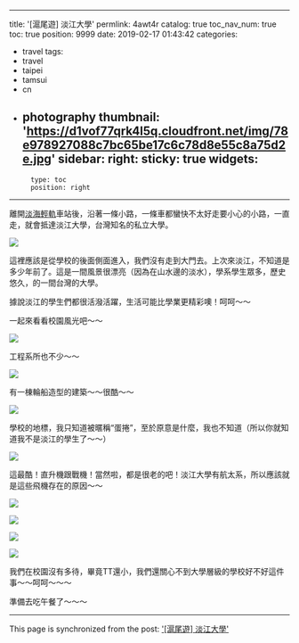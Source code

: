 
---
title: '[滬尾遊] 淡江大學'
permlink: 4awt4r
catalog: true
toc_nav_num: true
toc: true
position: 9999
date: 2019-02-17 01:43:42
categories:
- travel
tags:
- travel
- taipei
- tamsui
- cn
- photography
thumbnail: 'https://d1vof77qrk4l5q.cloudfront.net/img/78e978927088c7bc65be17c6c78d8e55c8a75d2e.jpg'
sidebar:
    right:
        sticky: true
widgets:
    -
        type: toc
        position: right
---


離開[淡海輕軌](https://steemit.com/travel/@deanliu/6kvtn7)車站後，沿著一條小路，一條車都蠻快不太好走要小心的小路，一直走，就會抵達淡江大學，台灣知名的私立大學。

![](https://d1vof77qrk4l5q.cloudfront.net/img/78e978927088c7bc65be17c6c78d8e55c8a75d2e.jpg)

這裡應該是從學校的後面側面進入，我們沒有走到大門去。上次來淡江，不知道是多少年前了。這是一間風景很漂亮（因為在山水邊的淡水），學系學生眾多，歷史悠久，的一間台灣的大學。

據說淡江的學生們都很活潑活躍，生活可能比學業更精彩噢！呵呵～～ 

一起來看看校園風光吧～～


![](https://d1vof77qrk4l5q.cloudfront.net/img/8cd51b21db72090368daff5eb8c931476f62538c.jpg)

工程系所也不少～～

![](https://d1vof77qrk4l5q.cloudfront.net/img/6e031a9df1b7654da06a6c1ea8fe1f03fde1c1d4.jpg)

有一棟輪船造型的建築～～很酷～～

![](https://d1vof77qrk4l5q.cloudfront.net/img/636c9ff11ecc27c6a4a9834ad86df0a755468bec.jpg)

學校的地標，我只知道被暱稱“蛋捲”，至於原意是什麼，我也不知道（所以你就知道我不是淡江的學生了～～）

![](https://d1vof77qrk4l5q.cloudfront.net/img/ecb96dd1cd19ac14765ef8751ea87cb8262506d5.jpg)

這最酷！直升機跟戰機！當然啦，都是很老的吧！淡江大學有航太系，所以應該就是這些飛機存在的原因～～

![](https://d1vof77qrk4l5q.cloudfront.net/img/381db9c505b1a67b46416322b857bd4eeb394964.jpg)

![](https://d1vof77qrk4l5q.cloudfront.net/img/5b6f7266d91b9175b4577b95adb37a0991c7b86a.jpg)

![](https://d1vof77qrk4l5q.cloudfront.net/img/06c1d0f68e5dbd97d243648d630454836e8cf4f0.jpg)

![](https://d1vof77qrk4l5q.cloudfront.net/img/1cb9c7b79effdc25ab0a034081f4a466d43ca36f.jpg)

我們在校園沒有多待，畢竟TT還小，我們還關心不到大學層級的學校好不好這件事～～呵呵～～～

準備去吃午餐了～～～

- - -

This page is synchronized from the post: ['[滬尾遊] 淡江大學'](https://steemit.com/@deanliu/4awt4r)
